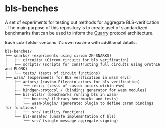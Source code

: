 # bls-benches
A set of experiments for testing out methods for aggregate BLS-verification . The main purpose of this repository is to create aset of standardized benchmarks that can be used to inform the [Quarry](https://github.com/retrieval-markets-lab/das-quarry) protocol architecture.

Each sub-folder contains it's own readme with additional details. 


```
bls-benches/
├── snarks/ (experiments using circom ZK-SNARKS)
|   ├── circuits/ (Circom circuits for bls verification)
|   ├── scripts/ (scripts for constructing full circuits using Groth16 and PLONK)
|   └── tests/ (tests of circuit functions)
├── wasm/ (experiments for BLS verification in wasm envs)
    ├── actors/ (custom Filecoin actors for bls verification)
    |   └── tests/ (tests of custom actors within FVM)
    ├── bindgen-protocol / (bindings generator for wasm modules) 
    ├── bls-utils/ (benchmarks running bls in wasm)
    |   └── benches/ (library benchmarks and tests)
    |   └── wasm-plugin/ (generated plugin to define param bindings for functions)
    |   └── src/ (utility functions)
    └── bls-unsafe/ (unsafe implementation of bls)
        └── src/ (single message aggregate signing)
   
```


